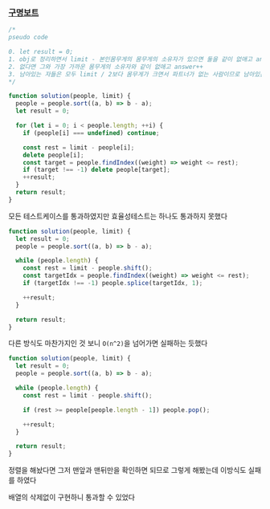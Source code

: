 ### [구명보트](https://programmers.co.kr/learn/courses/30/lessons/42885)

```js
/*
pseudo code

0. let result = 0;
1. obj로 정리하면서 limit - 본인몸무게의 몸무게의 소유자가 있으면 둘을 같이 없애고 answer++을 한다
2. 없다면 그와 가장 가까운 몸무게의 소유자와 같이 없애고 answer++
3. 남아있는 자들은 모두 limit / 2보다 몸무게가 크면서 파트너가 없는 사람이므로 남아있는 사람의 수만큼 answer를 늘린다
*/
```

```js
function solution(people, limit) {
  people = people.sort((a, b) => b - a);
  let result = 0;

  for (let i = 0; i < people.length; ++i) {
    if (people[i] === undefined) continue;

    const rest = limit - people[i];
    delete people[i];
    const target = people.findIndex((weight) => weight <= rest);
    if (target !== -1) delete people[target];
    ++result;
  }
  return result;
}
```

모든 테스트케이스를 통과하였지만 효율성테스트는 하나도 통과하지 못했다

```js
function solution(people, limit) {
  let result = 0;
  people = people.sort((a, b) => b - a);

  while (people.length) {
    const rest = limit - people.shift();
    const targetIdx = people.findIndex((weight) => weight <= rest);
    if (targetIdx !== -1) people.splice(targetIdx, 1);

    ++result;
  }

  return result;
}
```

다른 방식도 마찬가지인 것 보니 `O(n^2)`을 넘어가면 실패하는 듯했다

```js
function solution(people, limit) {
  let result = 0;
  people = people.sort((a, b) => b - a);

  while (people.length) {
    const rest = limit - people.shift();

    if (rest >= people[people.length - 1]) people.pop();

    ++result;
  }

  return result;
}
```

정렬을 해놨다면 그저 맨앞과 맨뒤만을 확인하면 되므로 그렇게 해봤는데 이방식도 실패를 하였다

배열의 삭제없이 구현하니 통과할 수 있었다

